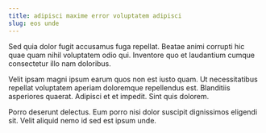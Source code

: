 ```yaml
---
title: adipisci maxime error voluptatem adipisci
slug: eos unde
---
```


Sed quia dolor fugit accusamus fuga repellat. Beatae animi corrupti hic quae quam nihil voluptatem odio qui. Inventore quo et laudantium cumque consectetur illo nam doloribus.

Velit ipsam magni ipsum earum quos non est iusto quam. Ut necessitatibus repellat voluptatem aperiam doloremque repellendus est. Blanditiis asperiores quaerat. Adipisci et et impedit. Sint quis dolorem.

Porro deserunt delectus. Eum porro nisi dolor suscipit dignissimos eligendi sit. Velit aliquid nemo id sed est ipsum unde.
